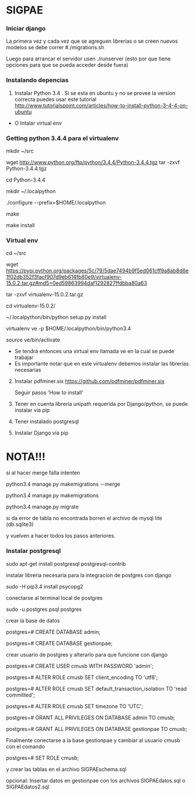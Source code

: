# SIGPAE

### Iniciar django

La primera vez y cada vez que se agreguen librerias o se creen nuevos modelos se debe correr #./migrations.sh

Luego para arrancar el servidor usen ./runserver (esto por que tiene opciones para que se pueda acceder desde fuera)

### Instalando depencias

1. Instalar Python 3.4 . Si se esta en ubuntu y no se provee la version correcta puedes usar este tutorial
  http://www.tutorialspoint.com/articles/how-to-install-python-3-4-4-on-ubuntu

 - O Intalar virtual env

 ### Getting python 3.4.4 para el virtualenv
 mkdir ~/src

 wget http://www.python.org/ftp/python/3.4.4/Python-3.4.4.tgz
 tar -zxvf Python-3.4.4.tgz

 cd Python-3.4.4

 mkdir ~/.localpython

 ./configure --prefix=$HOME/.localpython

 make

 make install

 ### Virtual env

 cd ~/src

 wget https://pypi.python.org/packages/5c/79/5dae7494b9f5ed061cff9a8ab8d6e1f02db352f3facf907d9eb614fb80e9/virtualenv-15.0.2.tar.gz#md5=0ed59863994daf1292827ffdbba80a63

 tar -zxvf virtualenv-15.0.2.tar.gz

 cd virtualenv-15.0.2/

 ~/.localpython/bin/python setup.py install

 virtualenv ve -p $HOME/.localpython/bin/python3.4

 source ve/bin/activate  

 - Se tendrá entonces una virtual env llamada ve en la cual se puede trabajar
 - Es importante notar que en este virtualenv debemos instalar las librerías necesarias

2. Instalar pdfminer.six
	https://github.com/pdfminer/pdfminer.six

	Seguir pasos 'How to install'

3. Tener en cuenta librería unipath requerida por Django/python, se puede instalar via pip

4. Tener instalado postgresql

5. Instalar Django vía pip

# NOTA!!!

si al hacer merge falla intenten

python3.4 manage.py makemigrations --merge

python3.4 manage.py makemigrations

python3.4 manage.py migrate

si da error de tabla no encontrada borren el archivo de mysql lite (db.sqlite3)

y vuelven a hacer todos los pasos anteriores.

### Instalar postgresql

  sudo apt-get install postgresql postgresql-contrib

instalar libreria necesaria para la integracion de postgres con django

  sudo -H pip3.4 install psycopg2

conectarse al terminal local de postgres

  sudo -u postgres psql postgres

crear la base de datos

  postgres=# CREATE DATABASE admin;

  postgres=# CREATE DATABASE gestionpae;

crear usuario de postgres y alterarlo para que funcione con django

  postgres=# CREATE USER cmusb WITH PASSWORD 'admin';

  postgres=# ALTER ROLE cmusb SET client_encoding TO 'utf8';

  postgres=# ALTER ROLE cmusb SET default_transaction_isolation TO 'read committed';

  postgres=# ALTER ROLE cmusb SET timezone TO 'UTC';

  postgres=# GRANT ALL PRIVILEGES ON DATABASE admin TO cmusb;

  postgres=# GRANT ALL PRIVILEGES ON DATABASE gestionpae TO cmusb;

  Finalmente conectarse a la base gestionpae y cambiar al usuario cmusb con el comando

  postgres=# SET ROLE cmusb;

  y crear las tablas en el archivo SIGPAEschema.sql

  opcional: Insertar datos en gestionpae con los archivos SIGPAEdatos.sql o SIGPAEdatos2.sql
